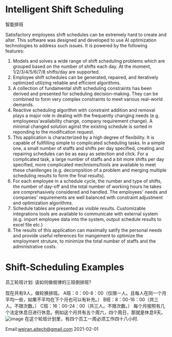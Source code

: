 
# Intelligent Shift Scheduling 
智能排班

Satisfactory employees shift schedules can be extremely hard to create and alter. This software was designed and developed to use AI optimization technologies to address such issues. It is powered by the following features:
1. Models and solves a wide range of shift scheduling problems which are grouped based on the number of shifts each day. At the moment,  1/2/3/4/5/6/7/8 shifts/day are supported.
2. Employee shift schedules can be generated, repaired, and iteratively optimized utilizing reliable and efficient algorithms.
3. A collection of fundamental shift scheduling constraints has been derived and presented for scheduling decision-making. They can be combined to form very complex constraints to meet various real-world demands. 
4. Reactive scheduling algorithm with constraint addition and removal plays a major role in dealing with the frequently changing needs (e.g. employeess'availability change, company requirement change). A minimal changed solution aginst the existing schedule is sorted in reponding to the modification request.
5. This application is characterized by a high degree of flexibility. It is capable of fullfilling simple to complicated scheduling tasks. In a simple one, a small number of staffs and shifts per day specified, creating and repairing schedules can be as easy as selection and click. For a complicated task,  a large number of staffs and a bit more shifts per day specified, more complicated mechnisms/tools are available to meet these chanllenges (e.g. decompsition of a problem and merging multiple scheduling results to form the final results).
6. For each employee in a schedule cycle, the number and type of shifts, the number of day-off and the total number of working hours he takes are comprehasively considered and handled. The employees' needs and companies' requirements are well balanced with constraint adjustment and optimization algorithms.
7. Schedule tables are presented as visible results. Customizable integrations tools are available to communicate with external system (e.g. import employee data into the system, output schedule results to excel file etc.)
8. The results of this application can maximally satify the personal needs and provide useful references for mangement to optimize the employment struture, to minimize the total number of staffs and the administrative costs.

# Shift-Scheduling Examples
员工轮班计划: 该如何做规律的三班倒排班?

现在共有9人，做轮换排班。
A班：0：00-8：00（仅限一人。且每人在同一个月平均一些，如果不平均在下个月也可以有补充。）
B班：8：00-16：00（共三人。不限次数。）
C班：16：00-24：00（共三人。不限次数。）
每个月按照有几个法定休息日进行休息。例如这个月共有五个周六，四个周日，那就是休息9天。
![image](https://user-images.githubusercontent.com/84350533/119012794-a5a1a800-b996-11eb-8254-cbe54cebc874.png)
在这个轮班计划里，有四个员工一周必须工作四十八小时.

Email:weiran.aitech@gmail.com 2021-02-01
